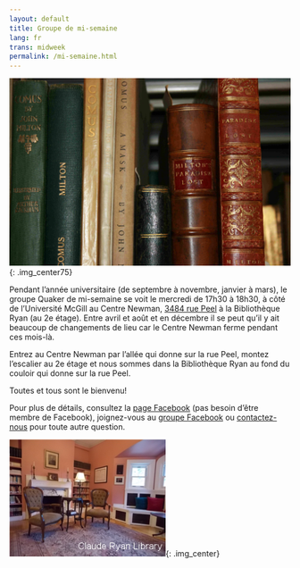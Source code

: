 ```yaml
---
layout: default
title: Groupe de mi-semaine
lang: fr
trans: midweek
permalink: /mi-semaine.html
---
```

![Livres](/assets/images/Ryan-library_books.jpg){: .img_center75}

Pendant l’année universitaire (de septembre à novembre, janvier à mars), le groupe Quaker de mi-semaine se voit le mercredi de 17h30 à 18h30, à côté de l’Université McGill au Centre Newman, [3484 rue Peel](https://goo.gl/maps/MeQqk7m8Hegzx9Sz8) à la <i class="fas fa-book"></i> Bibliothèque Ryan (au 2e étage). Entre avril et août et en décembre il se peut qu’il y ait beaucoup de changements de lieu car le Centre Newman ferme pendant ces mois-là.

Entrez au Centre Newman par l’allée qui donne sur la rue Peel, montez l’escalier au 2e étage et nous sommes dans la Bibliothèque Ryan au fond du couloir qui donne sur la rue Peel.

Toutes et tous sont le bienvenu!

Pour plus de détails, consultez la [page Facebook](https://www.facebook.com/MontrealQuakers/) (pas besoin d’être membre de Facebook), joignez-vous au [groupe Facebook](https://www.facebook.com/groups/mtlmidweek/) ou [contactez-nous](contact-fr.html) pour toute autre question.

![Bibliothèque Ryan](/assets/images/ClaudeRyanLibrary.jpg){: .img_center}
